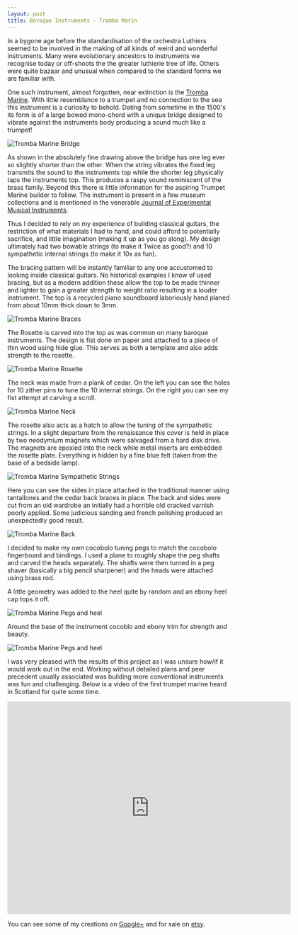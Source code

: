 ```yaml
---
layout: post
title: Baroque Instruments - Tromba Marin
---
```


In a bygone age before the standardisation of the orchestra Luthiers seemed to be involved in the making of all kinds of weird and wonderful instruments. Many were evolutionary ancestors to instruments we recognise today or off-shoots the the greater luthierie tree of life. Others were quite bazaar and unusual when compared to the standard forms we are familiar with.

One such instrument, almost forgotten, near extinction is the [Tromba Marine](http://www.oriscus.com/mi/tm/index.htm). With little resemblance to a trumpet and no connection to the sea this instrument is a curiosity to behold. Dating from sometime in the 1500's its form is of a large bowed mono-chord with a unique bridge designed to vibrate against the instruments body producing a sound much like a trumpet!

![Tromba Marine Bridge](/img/tromba_bridge.jpg)

As shown in the absolutely fine drawing above the bridge has one leg ever so slightly shorter than the other. When the string vibrates the fixed leg transmits the sound to the instruments top while the shorter leg physically taps the instruments top. This produces a raspy sound reminiscent of the brass family. Beyond this there is little information for the aspiring Trumpet Marine builder to follow. The instrument is present in a few museum collections and is mentioned in the venerable [Journal of Experimental Musical Instruments](http://windworld.com/features/back-issues/).

Thus I decided to rely on my experience of building classical guitars, the restriction of what materials I had to hand, and could afford to potentially sacrifice, and little imagination (making it up as you go along). My design ultimately had two bowable strings (to make it Twice as good?) and 10 sympathetic internal strings (to make it 10x as fun).

The bracing pattern will be instantly familiar to any one accustomed to looking inside classical guitars. No historical examples I know of used bracing, but as a modern addition these allow the top to be made thinner and lighter to gain a greater strength to weight ratio resulting in a louder instrument. The top is a recycled piano soundboard laboriously hand planed from about 10mm thick down to 3mm.

![Tromba Marine Braces](/img/tm-braces.jpg)

The Rosette is carved into the top as was common on many baroque instruments. The design is fist done on paper and attached to a piece of thin wood using hide glue. This serves as both a template and also adds strength to the rosette.

![Tromba Marine Rosette](/img/tm-rosette.jpg)

The neck was made from a plank of cedar. On the left you can see the holes for 10 zither pins to tune the 10 internal strings. On the right you can see my fist attempt at carving a scroll.

![Tromba Marine Neck](/img/tm-neck.jpg)

The rosette also acts as a hatch to allow the tuning of the sympathetic strings. In a slight departure from the renaissance this cover is held in place by two neodymium magnets which were salvaged from a hard disk drive. The magnets are epoxied into the neck while metal inserts are embedded the rosette plate. Everything is hidden by a fine blue felt (taken from the base of a bedside lamp).

![Tromba Marine Sympathetic Strings](/img/tm-int.jpg)

Here you can see the sides in place attached in the traditional manner using tantallones and the cedar back braces in place. The back and sides were cut from an old wardrobe an initially had a horrible old cracked varnish poorly applied. Some judicious sanding and french polishing produced an unexpectedly good result. 

![Tromba Marine Back](/img/tm-back.jpg)

I decided to make my own cocobolo tuning pegs to match the cocobolo fingerboard and bindings. I used a plane to roughly shape the peg shafts and carved the heads separately. The shafts were then turned in a peg shaver (basically a big pencil sharpener) and the heads were attached using brass rod.

A little geometry was added to the heel quite by random and an ebony heel cap tops it off.

![Tromba Marine Pegs and heel](/img/tm-heel.jpg)

Around the base of the instrument cocoblo and ebony trim for strength and beauty.

![Tromba Marine Pegs and heel](/img/tm-inside.jpg)

I was very pleased with the results of this project as I was unsure how/if it would work out in the end. Working without detailed plans and peer precedent usually associated was building more conventional instruments was fun and challenging. Below is a video of the first trumpet marine heard in Scotland for quite some time.

<iframe width="640" height="480"
	src="http://www.youtube.com/embed/sAAl7v7PsVs" frameborder="0" allowfullscreen="allowfullscreen"> 
</iframe>

You can see some of my creations on [Google+](https://plus.google.com/u/0/108624488609783583375/posts) and for sale on [etsy](https://www.etsy.com/uk/shop/Soundcraft?ref=hdr_shop_menu).
